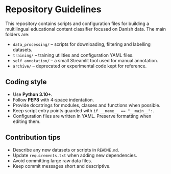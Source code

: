# Repository Guidelines

This repository contains scripts and configuration files for building a multilingual educational content classifier focused on Danish data.  The main folders are:

- `data_processing/` – scripts for downloading, filtering and labelling datasets.
- `training/` – training utilities and configuration YAML files.
- `self_annotation/` – a small Streamlit tool used for manual annotation.
- `archive/` – deprecated or experimental code kept for reference.

## Coding style

- Use **Python 3.10+**.
- Follow **PEP8** with 4‑space indentation.
- Provide docstrings for modules, classes and functions when possible.
- Keep script entry points guarded with `if __name__ == "__main__":`.
- Configuration files are written in YAML.  Preserve formatting when editing them.

## Contribution tips

- Describe any new datasets or scripts in `README.md`.
- Update `requirements.txt` when adding new dependencies.
- Avoid committing large raw data files.
- Keep commit messages short and descriptive.

